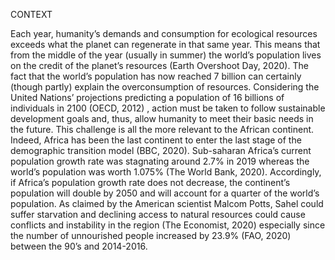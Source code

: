 CONTEXT

Each year, humanity’s demands and consumption for ecological resources exceeds what the planet can regenerate in that same year. This means that from the middle of the year (usually in summer) the world’s population lives on the credit of the planet’s resources (Earth Overshoot Day, 2020). The fact that the world’s population has now reached 7 billion can certainly (though partly) explain the overconsumption of resources. Considering the United Nations’ projections predicting a population of 16 billions of individuals in 2100 (OECD, 2012) , action must be taken to follow sustainable development goals and, thus, allow humanity to meet their basic needs in the future. This challenge is all the more relevant to the African continent. Indeed, Africa has been the last continent to enter the last stage of the demographic transition model (BBC, 2020). Sub-saharan Africa’s current population growth rate was stagnating around 2.7% in 2019 whereas the world’s population was worth 1.075% (The World Bank, 2020). Accordingly, if Africa’s population growth rate does not decrease, the continent’s population will double by 2050 and will account for a quarter of the world’s population. As claimed by the American scientist Malcom Potts, Sahel could suffer starvation and declining  access to natural resources could cause conflicts and instability in the region (The Economist, 2020) especially since the number of unnourished people increased by 23.9% (FAO, 2020) between the 90’s and 2014-2016. 
